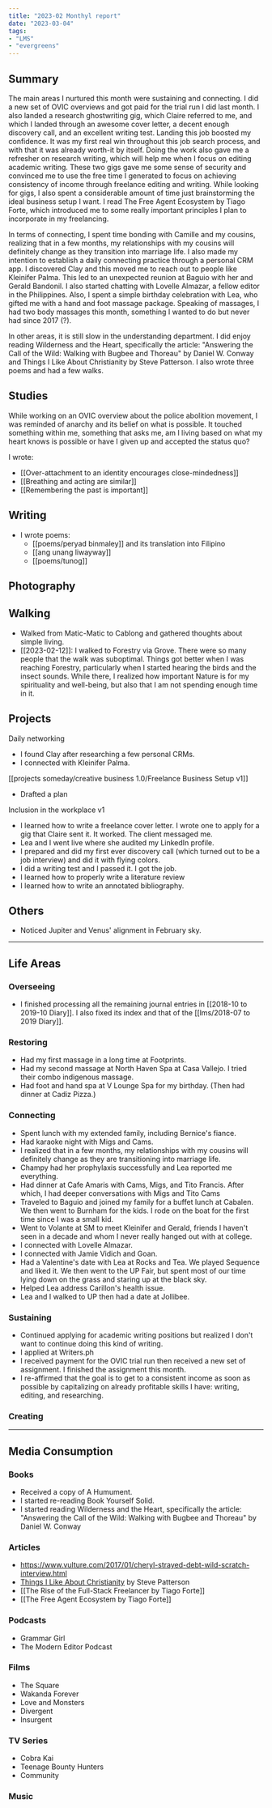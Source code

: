 ```yaml
---
title: "2023-02 Monthyl report"
date: "2023-03-04"
tags:
- "LMS"
- "evergreens"
---
```

## Summary

The main areas I nurtured this month were sustaining and connecting. I did a new set of OVIC overviews and got paid for the trial run I did last month. I also landed a research ghostwriting gig, which Claire referred to me, and which I landed through an awesome cover letter, a decent enough discovery call, and an excellent writing test. Landing this job boosted my confidence. It was my first real win throughout this job search process, and with that it was already worth-it by itself. Doing the work also gave me a refresher on research writing, which will help me when I focus on editing academic writing. These two gigs gave me some sense of security and convinced me to use the free time I generated to focus on achieving consistency of income through freelance editing and writing. While looking for gigs, I also spent a considerable amount of time just brainstorming the ideal business setup I want. I read The Free Agent Ecosystem by Tiago Forte, which introduced me to some really important principles I plan to incorporate in my freelancing.

In terms of connecting, I spent time bonding with Camille and my cousins, realizing that in a few months, my relationships with my cousins will definitely change as they transition into marriage life. I also made my intention to establish a daily connecting practice through a personal CRM app. I discovered Clay and this moved me to reach out to people like Kleinifer Palma. This led to an unexpected reunion at Baguio with her and Gerald Bandonil. I also started chatting with Lovelle Almazar, a fellow editor in the Philippines. Also, I spent a simple birthday celebration with Lea, who gifted me with a hand and foot massage package. Speaking of massages, I had two body massages this month, something I wanted to do but never had since 2017 (?).

In other areas, it is still slow in the understanding department. I did enjoy reading Wilderness and the Heart, specifically the article: "Answering the Call of the Wild: Walking with Bugbee and Thoreau" by Daniel W. Conway and Things I Like About Christianity by Steve Patterson. I also wrote three poems and had a few walks.

## Studies

While working on an OVIC overview about the police abolition movement, I was reminded of anarchy and its belief on what is possible. It touched something within me, something that asks me, am I living based on what my heart knows is possible or have I given up and accepted the status quo?

I wrote:
- [[Over-attachment to an identity encourages close-mindedness]]
- [[Breathing and acting are similar]]
- [[Remembering the past is important]]

## Writing
- I wrote poems:
	- [[poems/peryad binmaley]] and its translation into Filipino
	- [[ang unang liwayway]]
	- [[poems/tunog]]

## Photography

## Walking
- Walked from Matic-Matic to Cablong and gathered thoughts about simple living.
- [[2023-02-12]]: I walked to Forestry via Grove. There were so many people that the walk was suboptimal. Things got better when I was reaching Forestry, particularly when I started hearing the birds and the insect sounds. While there, I realized  how important Nature is for my spirituality and well-being, but also that I am not spending enough time in it.

## Projects

Daily networking

- I found Clay after researching a few personal CRMs.
- I connected with Kleinifer Palma.

[[projects someday/creative business 1.0/Freelance Business Setup v1]]
- Drafted a plan

Inclusion in the workplace v1
- I learned how to write a freelance cover letter. I wrote one to apply for a gig that Claire sent it. It worked. The client messaged me.
- Lea and I went live where she audited my LinkedIn profile.
- I prepared and did my first ever discovery call (which turned out to be a job interview) and did it with flying colors.
- I did a writing test and I passed it. I got the job.
- I learned how to properly write a literature review
- I learned how to write an annotated bibliography.

## Others
- Noticed Jupiter and Venus' alignment in February sky.            

---

## Life Areas

### Overseeing
- I finished processing all the remaining journal entries in [[2018-10 to 2019-10 Diary]]. I also fixed its index and that of the [[lms/2018-07 to 2019 Diary]].

### Restoring
- Had my first massage in a long time at Footprints.
- Had my second massage at North Haven Spa at Casa Vallejo. I tried their combo indigenous massage.
- Had foot and hand spa at V Lounge Spa for my birthday. (Then had dinner at Cadiz Pizza.)

### Connecting
- Spent lunch with my extended family, including Bernice's fiance.
- Had karaoke night with Migs and Cams.
- I realized that in a few months, my relationships with my cousins will definitely change as they are transitioning into marriage life.
- Champy had her prophylaxis successfully and Lea reported me everything.
- Had dinner at Cafe Amaris with Cams, Migs, and Tito Francis. After which, I had deeper conversations with Migs and Tito Cams
- Traveled to Baguio and joined my family for a buffet lunch at Cabalen. We then went to Burnham for the kids. I rode on the boat for the first time since I was a small kid.
- Went to Volante at SM to meet Kleinifer and Gerald, friends I haven't seen in a decade and whom I never really hanged out with at college.
- I connected with Lovelle Almazar.
- I connected with Jamie Vidich and Goan.
- Had a Valentine's date with Lea at Rocks and Tea. We played Sequence and liked it. We then went to the UP Fair, but spent most of our time lying down on the grass and staring up at the black sky.
- Helped Lea address Carillon's health issue.
- Lea and I walked to UP then had a date at Jollibee.

### Sustaining
- Continued applying for academic writing positions but realized I don't want to continue doing this kind of writing.
- I applied at Writers.ph
- I received payment for the OVIC trial run then received a new set of assignment. I finished the assignment this month.
- I re-affirmed that the goal is to get to a consistent income as soon as possible by capitalizing on already profitable skills I have: writing, editing, and researching.

### Creating

---

## Media Consumption

### Books
- Received a copy of A Humument.
- I started re-reading Book Yourself Solid.
- I started reading Wilderness and the Heart, specifically the article: "Answering the Call of the Wild: Walking with Bugbee and Thoreau" by Daniel W. Conway

### Articles
- https://www.vulture.com/2017/01/cheryl-strayed-debt-wild-scratch-interview.html
- [Things I Like About Christianity](https://steve-patterson.com/things-i-like-about-christianity/) by Steve Patterson
- [[The Rise of the Full-Stack Freelancer by Tiago Forte]]
- [[The Free Agent Ecosystem by Tiago Forte]] 

### Podcasts
- Grammar Girl
- The Modern Editor Podcast

### Films
- The Square
- Wakanda Forever
- Love and Monsters
- Divergent
- Insurgent

### TV Series
- Cobra Kai
- Teenage Bounty Hunters
- Community

### Music

